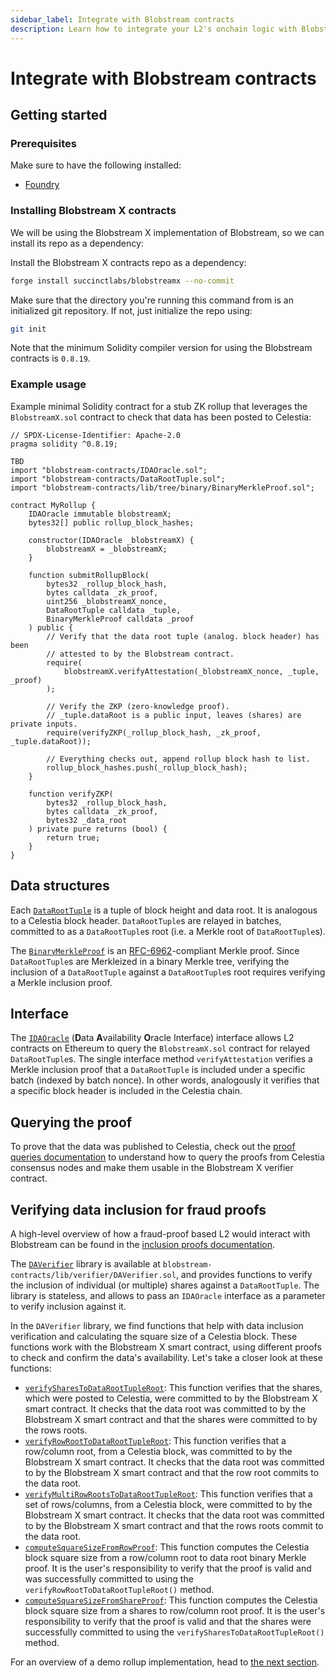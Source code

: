 ```yaml
---
sidebar_label: Integrate with Blobstream contracts
description: Learn how to integrate your L2's onchain logic with Blobstream
---
```


# Integrate with Blobstream contracts

## Getting started

### Prerequisites

Make sure to have the following installed:

- [Foundry](https://github.com/foundry-rs/foundry)

### Installing Blobstream X contracts

We will be using the Blobstream X implementation of
Blobstream, so we can install its repo as a dependency:

Install the Blobstream X contracts repo as a dependency:

```sh
forge install succinctlabs/blobstreamx --no-commit
```

Make sure that the directory you're running this command
from is an initialized git repository. If not, just
initialize the repo using: 

```sh
git init
```

Note that the minimum Solidity compiler version for using the Blobstream
contracts is `0.8.19`.

### Example usage

Example minimal Solidity contract for a stub ZK rollup that leverages the
`BlobstreamX.sol` contract to check that data has been posted to Celestia:

```solidity
// SPDX-License-Identifier: Apache-2.0
pragma solidity ^0.8.19;

TBD
import "blobstream-contracts/IDAOracle.sol";
import "blobstream-contracts/DataRootTuple.sol";
import "blobstream-contracts/lib/tree/binary/BinaryMerkleProof.sol";

contract MyRollup {
    IDAOracle immutable blobstreamX;
    bytes32[] public rollup_block_hashes;

    constructor(IDAOracle _blobstreamX) {
        blobstreamX = _blobstreamX;
    }

    function submitRollupBlock(
        bytes32 _rollup_block_hash,
        bytes calldata _zk_proof,
        uint256 _blobstreamX_nonce,
        DataRootTuple calldata _tuple,
        BinaryMerkleProof calldata _proof
    ) public {
        // Verify that the data root tuple (analog. block header) has been
        // attested to by the Blobstream contract.
        require(
            blobstreamX.verifyAttestation(_blobstreamX_nonce, _tuple, _proof)
        );

        // Verify the ZKP (zero-knowledge proof).
        // _tuple.dataRoot is a public input, leaves (shares) are private inputs.
        require(verifyZKP(_rollup_block_hash, _zk_proof, _tuple.dataRoot));

        // Everything checks out, append rollup block hash to list.
        rollup_block_hashes.push(_rollup_block_hash);
    }

    function verifyZKP(
        bytes32 _rollup_block_hash,
        bytes calldata _zk_proof,
        bytes32 _data_root
    ) private pure returns (bool) {
        return true;
    }
}
```

## Data structures

Each [`DataRootTuple`](https://github.com/celestiaorg/blobstream-contracts/blob/master/src/DataRootTuple.sol)
is a tuple of block height and data root. It is analogous to a Celestia block
header. `DataRootTuple`s are relayed in batches, committed to as a
`DataRootTuple`s root (i.e. a Merkle root of `DataRootTuple`s).

The [`BinaryMerkleProof`](https://github.com/celestiaorg/blobstream-contracts/blob/master/src/lib/tree/binary/BinaryMerkleProof.sol)
is an [RFC-6962](https://www.rfc-editor.org/rfc/rfc6962.html)-compliant Merkle
proof. Since `DataRootTuple`s are Merkleized in a binary Merkle tree, verifying
the inclusion of a `DataRootTuple` against a `DataRootTuple`s root requires
verifying a Merkle inclusion proof.

## Interface

The [`IDAOracle`](https://github.com/celestiaorg/blobstream-contracts/blob/master/src/IDAOracle.sol)
(**D**ata **A**vailability **O**racle Interface) interface allows L2 contracts
on Ethereum to query the `BlobstreamX.sol` contract for relayed `DataRootTuple`s.
The single interface method `verifyAttestation` verifies a Merkle inclusion
proof that a `DataRootTuple` is included under a specific batch (indexed by
batch nonce). In other words, analogously it verifies that a specific block
header is included in the Celestia chain.

## Querying the proof

To prove that the data was published to Celestia, check out the
[proof queries documentation](./blobstream-proof-queries.md)
to understand how to query the proofs from Celestia consensus
nodes and make them usable in the Blobstream X verifier contract.

## Verifying data inclusion for fraud proofs

A high-level overview of how a fraud-proof based L2 would interact with
Blobstream can be found in the [inclusion proofs documentation](https://github.com/celestiaorg/blobstream-contracts/blob/master/docs/inclusion-proofs.md).

The [`DAVerifier`](https://github.com/celestiaorg/blobstream-contracts/blob/master/src/lib/verifier/DAVerifier.sol)
library is available at `blobstream-contracts/lib/verifier/DAVerifier.sol`, and
provides functions to verify the inclusion of individual (or multiple) shares
against a `DataRootTuple`. The library is stateless, and allows to pass an
`IDAOracle` interface as a parameter to verify inclusion against it.

In the `DAVerifier` library, we find functions that help
with data inclusion verification and calculating the square size of a
Celestia block. These functions work with the Blobstream X smart contract,
using different proofs to check and confirm the data's availability. Let's
take a closer look at these functions:

- [`verifySharesToDataRootTupleRoot`](https://github.com/celestiaorg/blobstream-contracts/blob/3a552d8f7bfbed1f3175933260e6e440915d2da4/src/lib/verifier/DAVerifier.sol#L80-L124):
  This function verifies that the
  shares, which were posted to Celestia, were committed to by the Blobstream X
  smart contract. It checks that the data root was committed to by the
  Blobstream X smart contract and that the shares were committed to by the
  rows roots.
- [`verifyRowRootToDataRootTupleRoot`](https://github.com/celestiaorg/blobstream-contracts/blob/3a552d8f7bfbed1f3175933260e6e440915d2da4/src/lib/verifier/DAVerifier.sol#L133-L155):
  This function verifies that a
  row/column root, from a Celestia block, was committed to by the
  Blobstream X smart contract. It checks that the data root was committed
  to by the Blobstream X smart contract and that the row root commits to
  the data root.
- [`verifyMultiRowRootsToDataRootTupleRoot`](https://github.com/celestiaorg/blobstream-contracts/blob/3a552d8f7bfbed1f3175933260e6e440915d2da4/src/lib/verifier/DAVerifier.sol#L164-L194):
  This function verifies
  that a set of rows/columns, from a Celestia block, were committed
  to by the Blobstream X smart contract. It checks that the data root was
  committed to by the Blobstream X smart contract and that the rows roots
  commit to the data root.
- [`computeSquareSizeFromRowProof`](https://github.com/celestiaorg/blobstream-contracts/blob/3a552d8f7bfbed1f3175933260e6e440915d2da4/src/lib/verifier/DAVerifier.sol#L204-L215):
  This function computes the Celestia
  block square size from a row/column root to data root binary Merkle
  proof. It is the user's responsibility to verify that the proof is
  valid and was successfully committed to using the
  `verifyRowRootToDataRootTupleRoot()` method.
- [`computeSquareSizeFromShareProof`](https://github.com/celestiaorg/blobstream-contracts/blob/3a552d8f7bfbed1f3175933260e6e440915d2da4/src/lib/verifier/DAVerifier.sol#L224-L229):
  This function computes the
  Celestia block square size from a shares to row/column root proof.
  It is the user's responsibility to verify that the proof is valid
  and that the shares were successfully committed to using the
  `verifySharesToDataRootTupleRoot()` method.

For an overview of a demo rollup implementation, head to
[the next section](./blobstreamx-offchain.md).
